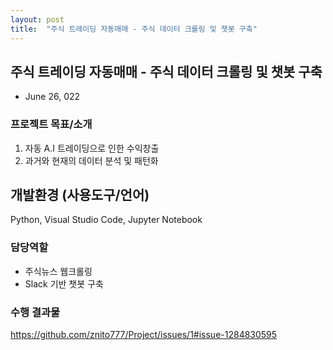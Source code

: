 ```yaml
---
layout: post
title:  "주식 트레이딩 자동매매 - 주식 데이터 크롤링 및 챗봇 구축"
---
```


## 주식 트레이딩 자동매매 - 주식 데이터 크롤링 및 챗봇 구축
- June 26, 022

### 프로젝트 목표/소개

1.	자동 A.I 트레이딩으로 인한 수익창출
2.	과거와 현재의 데이터 분석 및 패턴화

## 개발환경 (사용도구/언어)
Python, Visual Studio Code, Jupyter Notebook

### 담당역할

- 주식뉴스 웹크롤링
- Slack 기반 챗봇 구축

### 수행 결과물

https://github.com/znito777/Project/issues/1#issue-1284830595
